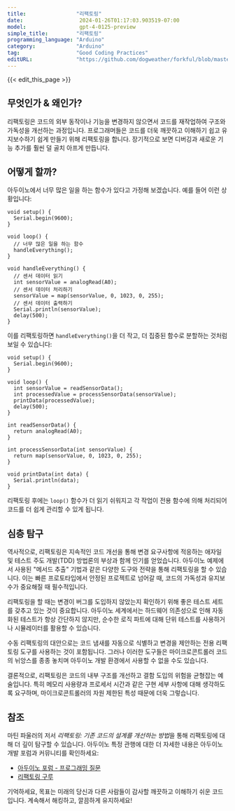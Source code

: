 ```yaml
---
title:                "리팩토링"
date:                  2024-01-26T01:17:03.903519-07:00
model:                 gpt-4-0125-preview
simple_title:         "리팩토링"
programming_language: "Arduino"
category:             "Arduino"
tag:                  "Good Coding Practices"
editURL:              "https://github.com/dogweather/forkful/blob/master/content/ko/arduino/refactoring.md"
---
```


{{< edit_this_page >}}

## 무엇인가 & 왜인가?
리팩토링은 코드의 외부 동작이나 기능을 변경하지 않으면서 코드를 재작업하여 구조와 가독성을 개선하는 과정입니다. 프로그래머들은 코드를 더욱 깨끗하고 이해하기 쉽고 유지보수하기 쉽게 만들기 위해 리팩토링을 합니다. 장기적으로 보면 디버깅과 새로운 기능 추가를 훨씬 덜 골치 아프게 만듭니다.

## 어떻게 할까?

아두이노에서 너무 많은 일을 하는 함수가 있다고 가정해 보겠습니다. 예를 들어 이런 상황입니다:

```Arduino
void setup() {
  Serial.begin(9600);
}

void loop() {
  // 너무 많은 일을 하는 함수
  handleEverything();
}

void handleEverything() {
  // 센서 데이터 읽기
  int sensorValue = analogRead(A0);
  // 센서 데이터 처리하기
  sensorValue = map(sensorValue, 0, 1023, 0, 255);
  // 센서 데이터 출력하기
  Serial.println(sensorValue);
  delay(500);
}
```

이를 리팩토링하면 `handleEverything()`을 더 작고, 더 집중된 함수로 분할하는 것처럼 보일 수 있습니다:

```Arduino
void setup() {
  Serial.begin(9600);
}

void loop() {
  int sensorValue = readSensorData();
  int processedValue = processSensorData(sensorValue);
  printData(processedValue);
  delay(500);
}

int readSensorData() {
  return analogRead(A0);
}

int processSensorData(int sensorValue) {
  return map(sensorValue, 0, 1023, 0, 255);
}

void printData(int data) {
  Serial.println(data);
}
```

리팩토링 후에는 `loop()` 함수가 더 읽기 쉬워지고 각 작업이 전용 함수에 의해 처리되어 코드를 더 쉽게 관리할 수 있게 됩니다.

## 심층 탐구
역사적으로, 리팩토링은 지속적인 코드 개선을 통해 변경 요구사항에 적응하는 애자일 및 테스트 주도 개발(TDD) 방법론의 부상과 함께 인기를 얻었습니다. 아두이노 예제에서 사용된 "메서드 추출" 기법과 같은 다양한 도구와 전략을 통해 리팩토링을 할 수 있습니다. 이는 빠른 프로토타입에서 안정된 프로젝트로 넘어갈 때, 코드의 가독성과 유지보수가 중요해질 때 필수적입니다.

리팩토링을 할 때는 변경이 버그를 도입하지 않았는지 확인하기 위해 좋은 테스트 세트를 갖추고 있는 것이 중요합니다. 아두이노 세계에서는 하드웨어 의존성으로 인해 자동화된 테스트가 항상 간단하지 않지만, 순수한 로직 파트에 대해 단위 테스트를 사용하거나 시뮬레이터를 활용할 수 있습니다.

수동 리팩토링의 대안으로는 코드 냄새를 자동으로 식별하고 변경을 제안하는 전용 리팩토링 도구를 사용하는 것이 포함됩니다. 그러나 이러한 도구들은 마이크로콘트롤러 코드의 뉘앙스를 종종 놓치며 아두이노 개발 환경에서 사용할 수 없을 수도 있습니다.

결론적으로, 리팩토링은 코드의 내부 구조를 개선하고 결함 도입의 위험을 균형잡는 예술입니다. 특히 메모리 사용량과 프로세서 시간과 같은 구현 세부 사항에 대해 생각하도록 요구하며, 마이크로콘트롤러의 자원 제한된 특성 때문에 더욱 그렇습니다.

## 참조
마틴 파울러의 저서 *리팩토링: 기존 코드의 설계를 개선하는 방법*을 통해 리팩토링에 대해 더 깊이 탐구할 수 있습니다. 아두이노 특정 관행에 대한 더 자세한 내용은 아두이노 개발 포럼과 커뮤니티를 확인하세요:

- [아두이노 포럼 - 프로그래밍 질문](https://forum.arduino.cc/index.php?board=4.0)
- [리팩토링 구루](https://refactoring.guru/refactoring)

기억하세요, 목표는 미래의 당신과 다른 사람들이 감사할 깨끗하고 이해하기 쉬운 코드입니다. 계속해서 해킹하고, 깔끔하게 유지하세요!